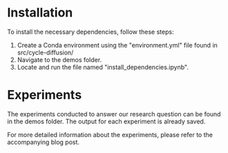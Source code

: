 # Installation
To install the necessary dependencies, follow these steps:
1. Create a Conda environment using the "environment.yml" file found in src/cycle-diffusion/
2. Navigate to the demos folder.
3. Locate and run the file named "install_dependencies.ipynb".


# Experiments
The experiments conducted to answer our research question can be found in the demos folder. The output for each experiment is already saved.

For more detailed information about the experiments, please refer to the accompanying blog post.
